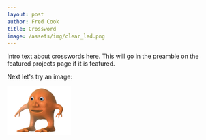 ```yaml
---
layout: post
author: Fred Cook
title: Crossword
image: /assets/img/clear_lad.png
---
```


Intro text about crosswords here. This will go in the preamble on the
featured projects page if it is featured.

Next let's try an image:

![Orange lad](/assets/img/clear_lad.png)
